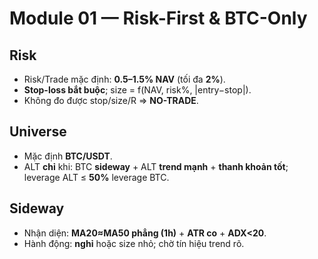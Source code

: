 # Module 01 — Risk-First & BTC-Only

## Risk
- Risk/Trade mặc định: **0.5–1.5% NAV** (tối đa **2%**).
- **Stop-loss bắt buộc**; size = f(NAV, risk%, |entry−stop|).
- Không đo được stop/size/R ⇒ **NO-TRADE**.

## Universe
- Mặc định **BTC/USDT**.
- ALT **chỉ** khi: BTC **sideway** + ALT **trend mạnh** + **thanh khoản tốt**; leverage ALT ≤ **50%** leverage BTC.

## Sideway
- Nhận diện: **MA20≈MA50 phẳng (1h)** + **ATR co** + **ADX<20**.
- Hành động: **nghỉ** hoặc size nhỏ; chờ tín hiệu trend rõ.
